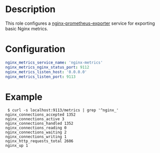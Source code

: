 # Description

This role configures a [nginx-prometheus-exporter](https://github.com/nginxinc/nginx-prometheus-exporter) service for exporting basic Nginx metrics.

# Configuration

```yaml
nginx_metrics_service_name: 'nginx-metrics'
nginx_metrics_nginx_status_port: 9112
nginx_metrics_listen_host: '0.0.0.0'
nginx_metrics_listen_port: 9113
```

# Example

```
 $ curl -s localhost:9113/metrics | grep '^nginx_' 
nginx_connections_accepted 1352
nginx_connections_active 3
nginx_connections_handled 1352
nginx_connections_reading 0
nginx_connections_waiting 2
nginx_connections_writing 1
nginx_http_requests_total 2606
nginx_up 1
```
